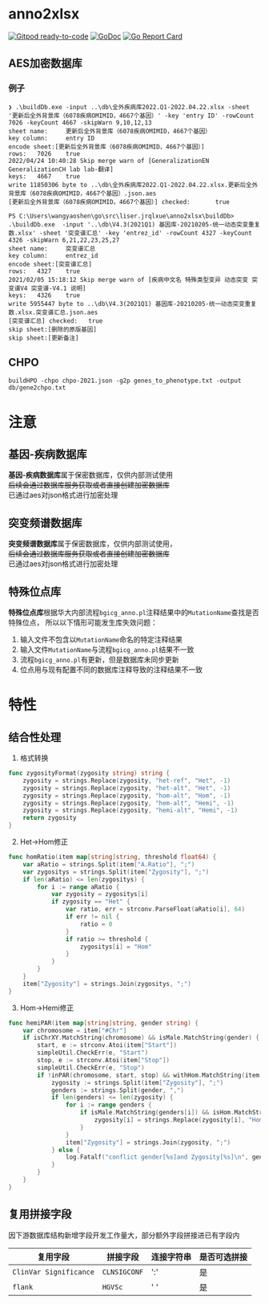 
# anno2xlsx

[![Gitpod ready-to-code](https://img.shields.io/badge/Gitpod-ready--to--code-blue?logo=gitpod)](https://gitpod.io/#https://github.com/liserjrqlxue/anno2xlsx)
[![GoDoc](https://godoc.org/github.com/liserjrqlxue/anno2xlsx?status.svg)](https://pkg.go.dev/github.com/liserjrqlxue/anno2xlsx) 
[![Go Report Card](https://goreportcard.com/badge/github.com/liserjrqlxue/anno2xlsx)](https://goreportcard.com/report/github.com/liserjrqlxue/anno2xlsx)


## AES加密数据库
### 例子
```
❯ .\buildDb.exe -input ..\db\全外疾病库2022.Q1-2022.04.22.xlsx -sheet '更新后全外背景库（6078疾病OMIMID，4667个基因）' -key 'entry ID' -rowCount 7026 -keyCount 4667 -skipWarn 9,10,12,13
sheet name:     更新后全外背景库（6078疾病OMIMID，4667个基因）
key column:     entry ID
encode sheet:[更新后全外背景库（6078疾病OMIMID，4667个基因）]
rows:   7026    true
2022/04/24 10:40:28 Skip merge warn of [GeneralizationEN GeneralizationCH lab lab-翻译]
keys:   4667    true
write 11850306 byte to ..\db\全外疾病库2022.Q1-2022.04.22.xlsx.更新后全外背景库（6078疾病OMIMID，4667个基因）.json.aes
[更新后全外背景库（6078疾病OMIMID，4667个基因）] checked:       true

```

```
PS C:\Users\wangyaoshen\go\src\liser.jrqlxue\anno2xlsx\buildDb> .\buildDb.exe  -input '..\db\V4.3(2021Q1) 基因库-20210205-统一动态突变重复数.xlsx' -sheet '突变谱汇总' -key 'entrez_id' -rowCount 4327 -keyCount 4326 -skipWarn 6,21,22,23,25,27
sheet name:     突变谱汇总
key column:     entrez_id
encode sheet:[突变谱汇总]
rows:   4327    true
2021/02/05 15:18:12 Skip merge warn of [疾病中文名 特殊类型变异 动态突变 突变谱V4 突变谱-V4.1 说明]
keys:   4326    true
write 5955447 byte to ..\db\V4.3(2021Q1) 基因库-20210205-统一动态突变重复数.xlsx.突变谱汇总.json.aes
[突变谱汇总] checked:   true
skip sheet:[删除的原版基因]
skip sheet:[更新备注]

```

## CHPO

```shell
buildHPO -chpo chpo-2021.json -g2p genes_to_phenotype.txt -output db/gene2chpo.txt
```

# 注意

## 基因-疾病数据库

**基因-疾病数据库**属于保密数据库，仅供内部测试使用  
~~后续会通过数据库服务获取或者直接创建加密数据库~~  
已通过aes对json格式进行加密处理

## 突变频谱数据库
**突变频谱数据库**属于保密数据库，仅供内部测试使用，  
~~后续会通过数据库服务获取或者直接创建加密数据库~~  
已通过aes对json格式进行加密处理

## 特殊位点库
**特殊位点库**根据华大内部流程`bgicg_anno.pl`注释结果中的`MutationName`查找是否特殊位点，
所以以下情形可能发生库失效问题：
1. 输入文件不包含以`MutationName`命名的特定注释结果
2. 输入文件`MutationName`与流程`bgicg_anno.pl`结果不一致
3. 流程`bgicg_anno.pl`有更新，但是数据库未同步更新
4. 位点用与现有配置不同的数据库注释导致的注释结果不一致

# 特性
## 结合性处理
1. 格式转换
```go
func zygosityFormat(zygosity string) string {
	zygosity = strings.Replace(zygosity, "het-ref", "Het", -1)
	zygosity = strings.Replace(zygosity, "het-alt", "Het", -1)
	zygosity = strings.Replace(zygosity, "hom-alt", "Hom", -1)
	zygosity = strings.Replace(zygosity, "hem-alt", "Hemi", -1)
	zygosity = strings.Replace(zygosity, "hemi-alt", "Hemi", -1)
	return zygosity
}
```
2. Het->Hom修正
```go
func homRatio(item map[string]string, threshold float64) {
	var aRatio = strings.Split(item["A.Ratio"], ";")
	var zygositys = strings.Split(item["Zygosity"], ";")
	if len(aRatio) <= len(zygositys) {
		for i := range aRatio {
			var zygosity = zygositys[i]
			if zygosity == "Het" {
				var ratio, err = strconv.ParseFloat(aRatio[i], 64)
				if err != nil {
					ratio = 0
				}
				if ratio >= threshold {
					zygositys[i] = "Hom"
				}
			}
		}
	}
	item["Zygosity"] = strings.Join(zygositys, ";")
}
```
3. Hom->Hemi修正
```go
func hemiPAR(item map[string]string, gender string) {
	var chromosome = item["#Chr"]
	if isChrXY.MatchString(chromosome) && isMale.MatchString(gender) {
		start, e := strconv.Atoi(item["Start"])
		simpleUtil.CheckErr(e, "Start")
		stop, e := strconv.Atoi(item["Stop"])
		simpleUtil.CheckErr(e, "Stop")
		if !inPAR(chromosome, start, stop) && withHom.MatchString(item["Zygosity"]) {
			zygosity := strings.Split(item["Zygosity"], ";")
			genders := strings.Split(gender, ",")
			if len(genders) <= len(zygosity) {
				for i := range genders {
					if isMale.MatchString(genders[i]) && isHom.MatchString(zygosity[i]) {
						zygosity[i] = strings.Replace(zygosity[i], "Hom", "Hemi", 1)
					}
				}
				item["Zygosity"] = strings.Join(zygosity, ";")
			} else {
				log.Fatalf("conflict gender[%s]and Zygosity[%s]\n", gender, item["Zygosity"])
			}
		}
	}
}
```
## 复用拼接字段
因下游数据库结构新增字段开发工作量大，部分额外字段拼接进已有字段内

| 复用字段                   | 拼接字段         | 连接字符串 | 是否可选拼接 |
|------------------------|--------------|-------|--------|
| `ClinVar Significance` | `CLNSIGCONF` | ':'   | 是      |
| `flank`                | `HGVSc`      | ' '   | 是      |
